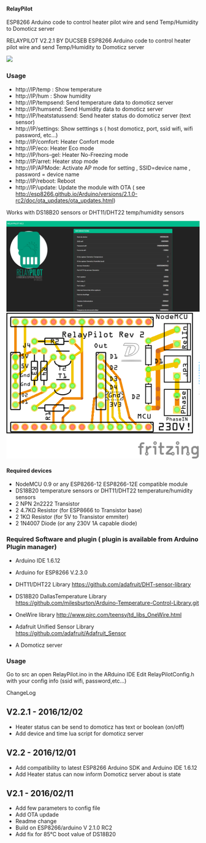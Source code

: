 ﻿#### RelayPilot
ESP8266 Arduino code to control heater pilot wire and send Temp/Humidity to Domoticz server

RELAYPILOT V2.2.1
BY DUCSEB
ESP8266 Arduino code to control heater pilot wire and send Temp/Humidity to Domoticz server

<img src="https://cloud.githubusercontent.com/assets/646980/10129874/4af6b26a-65c3-11e5-8261-0ce86ecc34dc.jpg" ></img> 



### Usage
- http://IP/temp :    Show temperature
- http://IP/hum :     Show humidity
- http://IP/tempsend:  Send temperature data to domoticz server
- http://IP/humsend: Send Humidity data to domoticz server
- http://IP/heatstatussend:  Send heater status do domoticz server (text sensor)
- http://IP/settings: Show setttings s ( host domoticz, port, ssid wifi, wifi password, etc...)
- http://IP/comfort:  Heater Confort mode
- http://IP/eco:      Heater Eco mode
- http://IP/hors-gel: Heater No-Freezing mode
- http://IP/arret:    Heater stop mode
- http://IP/APMode:   Activate AP mode for setting , SSID=device name , password = device name
- http://IP/reboot:   Reboot
- http://IP/update:  Update the module with OTA ( see http://esp8266.github.io/Arduino/versions/2.1.0-rc2/doc/ota_updates/ota_updates.html)

Works with DS18B20 sensors or DHT11/DHT22 temp/humidity sensors

![Screenshot](/Photos/RelayPilot_Web.jpg)
![Screenshot](/Photos/RelayPilot3_circuit.png)



#### Required devices
- NodeMCU 0.9 or any ESP8266-12 ESP8266-12E compatible module
- DS18B20 temperature sensors or DHT11/DHT22 temperature/humidity sensors
- 2 NPN 2n2222 Transistor
- 2 4.7KΩ Resistor (for ESP8666 to Transistor base)
- 2 1KΩ Resistor (for 5V to Transistor emmiter)
- 2 1N4007 Diode (or any 230V 1A capable diode)

### Required Software and plugin ( plugin is available from Arduino Plugin manager)
- Arduino IDE 1.6.12
- Arduino for ESP8266 V.2.3.0
- DHT11/DHT22 Library https://github.com/adafruit/DHT-sensor-library
- DS18B20 DallasTemperature Library https://github.com/milesburton/Arduino-Temperature-Control-Library.git
- OneWire library http://www.pjrc.com/teensy/td_libs_OneWire.html
- Adafruit Unified Sensor Library https://github.com/adafruit/Adafruit_Sensor

- A Domoticz server 

### Usage
Go to src an open RelayPilot.ino in the ARduino IDE
Edit RelayPilotConfig.h with your config info (ssid wifi, password,etc...)


ChangeLog

V2.2.1 - 2016/12/02
------------------------------------
- Heater status can be send to domoticz has text or boolean (on/off)
- Add device and time lua script for domoticz server

V2.2 - 2016/12/01
------------------------------------
- Add compatibility to latest ESP8266 Arduino SDK and Arduino IDE 1.6.12
- Add Heater status can now inform Domoticz server about is state 

V2.1 - 2016/02/11
------------------------------------
- Add few parameters to config file 
- Add OTA updade
- Readme change
- Build on ESP8266/arduino  V 2.1.0 RC2
- Add fix for 85°C boot value of DS18B20 


